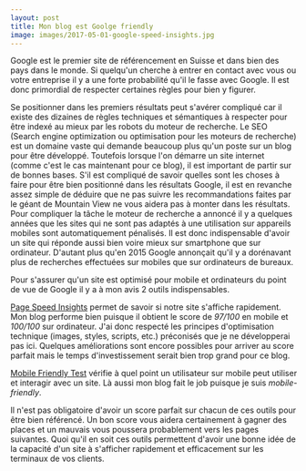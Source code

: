 ```yaml
---
layout: post
title: Mon blog est Goolge friendly
image: images/2017-05-01-google-speed-insights.jpg
---
```

Google est le premier site de référencement en Suisse et dans bien des pays dans le monde. Si quelqu'un cherche à entrer en contact avec vous ou votre entreprise il y a une forte probabilité qu'il le fasse avec Google. Il est donc primordial de respecter certaines règles pour bien y figurer.

Se positionner dans les premiers résultats peut s'avérer compliqué car il existe des dizaines de règles techniques et sémantiques à respecter pour être indexé au mieux par les robots du moteur de recherche. Le SEO (Search engine optimization ou optimisation pour les moteurs de recherche) est un domaine vaste qui demande beaucoup plus qu'un poste sur un blog pour être développé. Toutefois lorsque l'on démarre un site internet (comme c'est le cas maintenant pour ce blog), il est important de partir sur de bonnes bases. S'il est compliqué de savoir quelles sont les choses à faire pour être bien positionné dans les résultats Google, il est en revanche assez simple de déduire que ne pas suivre les recommandations faites par le géant de Mountain View ne vous aidera pas à monter dans les résultats. Pour compliquer la tâche le moteur de recherche a annoncé il y a quelques années que les sites qui ne sont pas adaptés à une utilisation sur appareils mobiles sont automatiquement pénalisés. Il est donc indispensable d'avoir un site qui réponde aussi bien voire mieux sur smartphone que sur ordinateur. D'autant plus qu'en 2015 Google annonçait qu'il y a dorénavant plus de recherches effectuées sur mobiles que sur ordinateurs de bureaux.

Pour s'assurer qu'un site est optimisé pour mobile et ordinateurs du point de vue de Google il y a à mon avis 2 outils indispensables. 

[Page Speed Insights](https://developers.google.com/speed/pagespeed/insights/) permet de savoir si notre site s'affiche rapidement. Mon blog performe bien puisque il obtient le score de *97/100* en mobile et *100/100* sur ordinateur. J'ai donc respecté les principes d'optimisation technique (images, styles, scripts, etc.) préconisés que je ne développerai pas ici. Quelques améliorations sont encore possibles pour arriver au score parfait mais le temps d'investissement serait bien trop grand pour ce blog.

[Mobile Friendly Test](https://search.google.com/search-console/mobile-friendly) vérifie à quel point un utilisateur sur mobile peut utiliser et interagir avec un site. Là aussi mon blog fait le job puisque je suis *mobile-friendly*.

Il n'est pas obligatoire d'avoir un score parfait sur chacun de ces outils pour être bien référencé. Un bon score vous aidera certainement à gagner des places et un mauvais vous poussera probablement vers les pages suivantes. Quoi qu'il en soit ces outils permettent d'avoir une bonne idée de la capacité d'un site à s'afficher rapidement et efficacement sur les terminaux de vos clients.